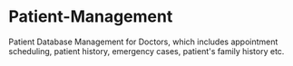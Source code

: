 # Patient-Management
Patient Database Management for Doctors, which includes appointment scheduling, patient history, emergency cases, patient's family history etc.



